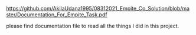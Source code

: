 https://github.com/AkilaUdana1995/08312021_Empite_Co_Solution/blob/master/Documentation_For_Empite_Task.pdf

please find documentation file to read all the things I did in this project.
